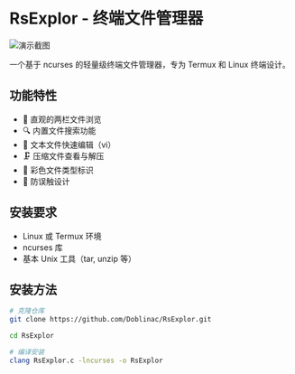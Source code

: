 # RsExplor - 终端文件管理器

![演示截图](screenshot.png) <!-- 可后续添加 -->

一个基于 ncurses 的轻量级终端文件管理器，专为 Termux 和 Linux 终端设计。

## 功能特性

- 📁 直观的两栏文件浏览
- 🔍 内置文件搜索功能
- 📝 文本文件快速编辑（vi）
- 🗜️ 压缩文件查看与解压
- 🎨 彩色文件类型标识
- 🚦 防误触设计

## 安装要求

- Linux 或 Termux 环境
- ncurses 库
- 基本 Unix 工具（tar, unzip 等）

## 安装方法

```bash
# 克隆仓库
git clone https://github.com/Doblinac/RsExplor.git

cd RsExplor

# 编译安装
clang RsExplor.c -lncurses -o RsExplor
```
